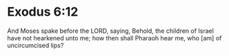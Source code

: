 # Exodus 6:12

And Moses spake before the LORD, saying, Behold, the children of Israel have not hearkened unto me; how then shall Pharaoh hear me, who [am] of uncircumcised lips?
